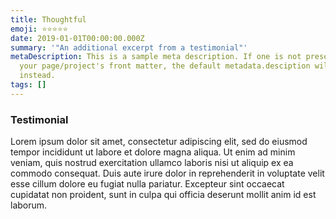 ```yaml
---
title: Thoughtful
emoji: ⭐⭐⭐⭐⭐
date: 2019-01-01T00:00:00.000Z
summary: '"An additional excerpt from a testimonial"'
metaDescription: This is a sample meta description. If one is not present in
  your page/project's front matter, the default metadata.desciption will be used
  instead.
tags: []
---
```

### Testimonial

Lorem ipsum dolor sit amet, consectetur adipiscing elit, sed do eiusmod tempor incididunt ut labore et dolore magna aliqua. Ut enim ad minim veniam, quis nostrud exercitation ullamco laboris nisi ut aliquip ex ea commodo consequat. Duis aute irure dolor in reprehenderit in voluptate velit esse cillum dolore eu fugiat nulla pariatur. Excepteur sint occaecat cupidatat non proident, sunt in culpa qui officia deserunt mollit anim id est laborum.
